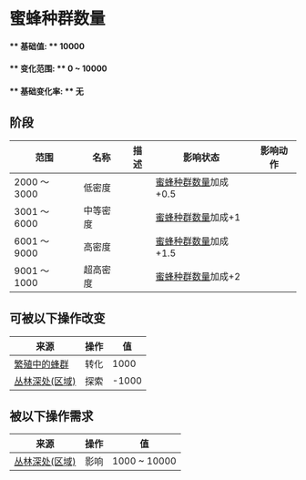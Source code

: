 # 蜜蜂种群数量  
#### ** 基础值: ** 10000   
#### ** 变化范围: ** 0 ~ 10000  
#### ** 基础变化率: ** 无   
## 阶段  
范围  |  名称  |  描述  |  影响状态  |  影响动作  
----  |  ----  |  ----  |  ----  |  ----  
2000 ～ 3000  |  低密度  |    |  [蜜蜂种群数量](Pop_Bees.md)加成+0.5  |    
3001 ～ 6000  |  中等密度  |    |  [蜜蜂种群数量](Pop_Bees.md)加成+1  |    
6001 ～ 9000  |  高密度  |    |  [蜜蜂种群数量](Pop_Bees.md)加成+1.5  |    
9001 ～ 1000  |  超高密度  |    |  [蜜蜂种群数量](Pop_Bees.md)加成+2  |    
## 可被以下操作改变  
来源  |  操作  |  值  
----  |  ----  |  ----  
[繁殖中的蜂群](BeeSkepSwarming.md)  |  转化  |  1000  
[丛林深处(区域)](DeepJungle.md)  |  探索  |  -1000  
## 被以下操作需求  
来源  |  操作  |  值  
----  |  ----  |  ----  
[丛林深处(区域)](DeepJungle.md)  |  影响  |  1000 ~ 10000  


<script>document.title="蜜蜂种群数量 - 卡牌生存百科 Card Survival Wiki";</script>